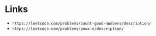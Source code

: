 # Links
*  `https://leetcode.com/problems/count-good-numbers/description/`
*  `https://leetcode.com/problems/powx-n/description/`
